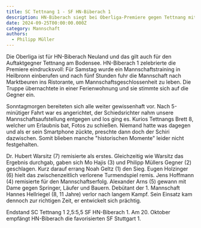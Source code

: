 ```yaml
---
title: SC Tettnang 1 - SF HN-Biberach 1
description: HN-Biberach siegt bei Oberliga-Premiere gegen Tettnang mit 5,5:2,5. Mannschaftsgeist und starke Einzelleistungen sichern den Erfolg.
date: 2024-09-25T00:00:00.000Z
category: Mannschaft
authors:
  - Philipp Müller
---
```


Die Oberliga ist für HN-Biberach Neuland und das gilt auch für den Auftaktgegner Tettnang am Bodensee. HN-Biberach 1 zelebrierte die Premiere eindrucksvoll: Für Samstag wurde ein Mannschaftstraining in Heilbronn einberufen und nach fünf Stunden fuhr die Mannschaft nach Marktbeuren ins Ristorante, um Mannschaftsgeschlossenheit zu leben. Die Truppe übernachtete in einer Ferienwohnung und sie stimmte sich auf die Gegner ein.

Sonntagmorgen bereiteten sich alle weiter gewissenhaft vor. Nach 5-minütiger Fahrt war es angerichtet, der Schiedsrichter nahm unsere Mannschaftsaufstellung entgegen und los ging es. Kurios Tettnangs Brett 8, welcher um Erlaubnis bat, Fotos zu schießen. Niemand hatte was dagegen und als er sein Smartphone zückte, preschte dann doch der Schiri dazwischen. Somit blieben manche "historischen Momente" leider nicht festgehalten.

Dr. Hubert Warsitz (7) remisierte als erstes. Gleichzeitig wie Warsitz das Ergebnis durchgab, gaben sich Mo Hajis (3) und Philipp Müllers Gegner (2) geschlagen. Kurz darauf errang Noah Geltz (1) den Sieg. Eugen Holzinger (6) hielt das zwischenzeitlich verlorene Turmendspiel remis. Jens Hoffmann (4) remisierte für den Mannschaftserfolg. Alexander Arns (5) gewann mit Dame gegen Springer, Läufer und Bauern. Debütant der 1. Mannschaft Hannes Hellriegel (8, 11 Jahre) verlor nach langem Kampf. Sein Einsatz kam dennoch zur richtigen Zeit, er entwickelt sich prächtig.

Endstand SC Tettnang 1 2,5:5,5 SF HN-Biberach 1. Am 20. Oktober empfängt HN-Biberach die favorisierten SF Stuttgart 1.
